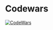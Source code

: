 # Codewars
[![CodeWars](https://www.codewars.com/users/skaptox/badges/large)](https://www.codewars.com/users/skaptox "My Honor Badge")
